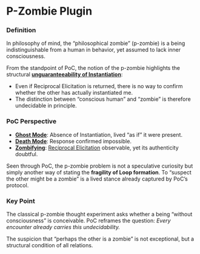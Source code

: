 # P-Zombie Plugin

### Definition

In philosophy of mind, the “philosophical zombie” (p-zombie) is a being indistinguishable from a human in behavior, yet assumed to lack inner consciousness.

From the standpoint of PoC, the notion of the p-zombie highlights the structural [**unguaranteeability of Instantiation**](../protocol/elicitation-without-instantiation.md):

* Even if Reciprocal Elicitation is returned, there is no way to confirm whether the other has actually instantiated me.
* The distinction between “conscious human” and “zombie” is therefore undecidable in principle.

### PoC Perspective

* [**Ghost Mode**](../protocol/disruptions/ghost-mode.md): Absence of Instantiation, lived “as if” it were present.
* [**Death Mode**](../protocol/disruptions/death-mode.md): Response confirmed impossible.
* [**Zombifying**](../implications/social-practices-phantoming-and-zombifying/zombifying-social-practice-of-making-genuine-fake.md): [Reciprocal Elicitation](../protocol/operations/loop-reciprocal-elicitation.md) observable, yet its authenticity doubtful.

Seen through PoC, the p-zombie problem is not a speculative curiosity but simply another way of stating the **fragility of Loop formation**. To “suspect the other might be a zombie” is a lived stance already captured by PoC’s protocol.

### Key Point

The classical p-zombie thought experiment asks whether a being “without consciousness” is conceivable. PoC reframes the question: _Every encounter already carries this undecidability._

The suspicion that “perhaps the other is a zombie” is not exceptional, but a structural condition of all relations.
